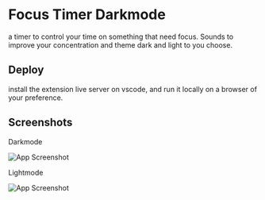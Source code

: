 # Focus Timer Darkmode

a timer to control your time on something that need focus. Sounds to improve your concentration and theme dark and light to you choose.


## Deploy

install the extension live server on vscode, and run it locally on a browser of your preference.


## Screenshots

Darkmode

![App Screenshot](https://i.imgur.com/yaib1hD.png)

Lightmode

![App Screenshot](https://i.imgur.com/LWIP9LK.png)

